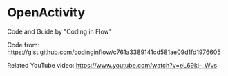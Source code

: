 # OpenActivity

Code and Guide by "Coding in Flow"

Code from: https://gist.github.com/codinginflow/c761a3389141cd581ae09d1fd1976605

Related YouTube video: https://www.youtube.com/watch?v=eL69kj-_Wvs
